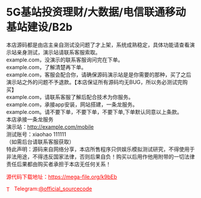 # 5G基站投资理财/大数据/电信联通移动基站建设/B2b

本店源码都是由店主亲自测试没问题了才上架，系统成熟稳定，具体功能请查看演示站亲身测试，演示站请联系客服索取。<br>example.com，没演示的联系客服询问完在下单。<br>example.com，了解清楚再下单。<br>example.com，客服会配合你，请确保源码演示站是是你需要的那种，买了之后演示站之外的问题不予退款。【本店保证所有源码均无BUG，所以务必测试完购买】<br>example.com，请联系客服了解后配合技术为你服务。<br>example.com，承接app安装，网站搭建，一条龙服务。<br>example.com。请不要下单，不要下单，不要下单,下单默认同意以上条款。<br>本店承接一条龙服务<br>演示站：http://example.com/mobile<br>测试账号：xiaohao  111111<br>（如需后台请联系客服获取）<br>特此声明：源码来自网络分享，本店所售程序只供娱乐模拟测试研究，不得使用于非法用途，不得违反国家法律，否则后果自负！购买以后用作他用附带的一切法律责任后果都由购买者承担于本店无任何关系！<br>


<p style="color: red;">源代码下载地址：<a href="https://mega-file.org/k9bEb" style="color: red;">https://mega-file.org/k9bEb</a></p><p style="color: red;"><img src="https://cdn-icons-png.flaticon.com/512/2111/2111646.png" alt="Telegram Icon" style="width: 16px; vertical-align: middle; margin-right: 5px;">Telegram:<a href="https://t.me/official_sourcecode" style="color: red;">@official_sourcecode</a></p>